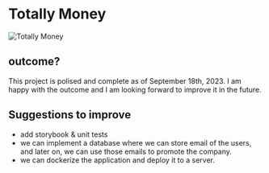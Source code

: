 # Totally Money

![Totally Money](https://dev-to-uploads.s3.amazonaws.com/uploads/articles/hcdxehiu7mnffv4boveq.png)

## outcome?

This project is polised and complete as of September 18th, 2023. I am happy with the outcome and I am looking forward to improve it in the future.

## Suggestions to improve

* add storybook & unit tests
* we can implement a database where we can store email of the users, and later on, we can use those emails to promote the company.
* we can dockerize the application and deploy it to a server.
